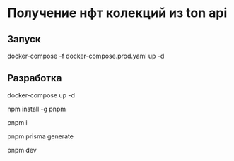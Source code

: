 # Получение нфт колекций из ton api

## Запуск

docker-compose -f docker-compose.prod.yaml up -d

## Разработка

docker-compose up -d

npm install -g pnpm

pnpm i

pnpm prisma generate

pnpm dev
